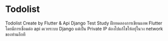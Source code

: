 # Todolist
Todolist Create by Flutter &amp; Api Django Test Study
ฝึกทดลองการเขียนแอพ Flutter โดยมีการเชื่อมต่อ api ดเวยระบบ Django 
แต่เป็น Private IP  ต้องไปแก้ไขให้อยุ่ในวง network ของท่านอีกที
